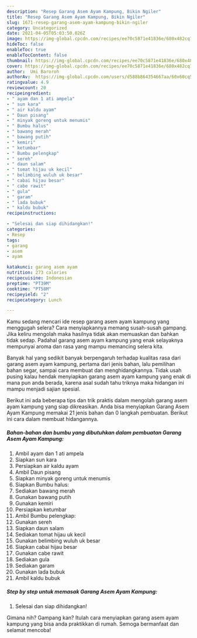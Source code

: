 ```yaml
---
description: "Resep Garang Asem Ayam Kampung, Bikin Ngiler"
title: "Resep Garang Asem Ayam Kampung, Bikin Ngiler"
slug: 1671-resep-garang-asem-ayam-kampung-bikin-ngiler
category: Uncategorized
date: 2021-04-05T05:03:50.026Z
image: https://img-global.cpcdn.com/recipes/ee70c5871e41836e/680x482cq70/garang-asem-ayam-kampung-foto-resep-utama.jpg
hideToc: false
enableToc: true
enableTocContent: false
thumbnail: https://img-global.cpcdn.com/recipes/ee70c5871e41836e/680x482cq70/garang-asem-ayam-kampung-foto-resep-utama.jpg
cover: https://img-global.cpcdn.com/recipes/ee70c5871e41836e/680x482cq70/garang-asem-ayam-kampung-foto-resep-utama.jpg
author:  Umi Baroroh
authorAv:  https://img-global.cpcdn.com/users/d588b864354667aa/60x60cq50/avatar.jpg
ratingvalue: 4.9
reviewcount: 20
recipeingredient:
- " ayam dan 1 ati ampela"
- " sun kara"
- " air kaldu ayam"
- " Daun pisang"
- " minyak goreng untuk menumis"
- " Bumbu halus"
- " bawang merah"
- " bawang putih"
- " kemiri"
- " ketumbar"
- " Bumbu pelengkap"
- " sereh"
- " daun salam"
- " tomat hijau uk kecil"
- " belimbing wuluh uk besar"
- " cabai hijau besar"
- " cabe rawit"
- " gula"
- " garam"
- " lada bubuk"
- " kaldu bubuk"
recipeinstructions:

- "Selesai dan siap dihidangkan!"
categories:
- Resep
tags:
- garang
- asem
- ayam

katakunci: garang asem ayam 
nutrition: 273 calories
recipecuisine: Indonesian
preptime: "PT39M"
cooktime: "PT58M"
recipeyield: "2"
recipecategory: Lunch

---
```



Kamu sedang mencari ide resep garang asem ayam kampung yang menggugah selera? Cara menyiapkannya memang susah-susah gampang. Jika keliru mengolah maka hasilnya tidak akan memuaskan dan bahkan tidak sedap. Padahal garang asem ayam kampung yang enak selayaknya mempunyai aroma dan rasa yang mampu memancing selera kita.


Banyak hal yang sedikit banyak berpengaruh terhadap kualitas rasa dari garang asem ayam kampung, pertama dari jenis bahan, lalu pemilihan bahan segar, sampai cara membuat dan menghidangkannya. Tidak usah pusing kalau hendak menyiapkan garang asem ayam kampung yang enak di mana pun anda berada, karena asal sudah tahu triknya maka hidangan ini mampu menjadi sajian spesial.




Berikut ini ada beberapa tips dan trik praktis dalam mengolah garang asem ayam kampung yang siap dikreasikan. Anda bisa menyiapkan Garang Asem Ayam Kampung memakai 21 jenis bahan dan 0 langkah pembuatan. Berikut ini cara dalam membuat hidangannya.

<!--inarticleads1-->

##### Bahan-bahan dan bumbu yang dibutuhkan dalam pembuatan Garang Asem Ayam Kampung:

1. Ambil  ayam dan 1 ati ampela
1. Siapkan  sun kara
1. Persiapkan  air kaldu ayam
1. Ambil  Daun pisang
1. Siapkan  minyak goreng untuk menumis
1. Siapkan  Bumbu halus:
1. Sediakan  bawang merah
1. Gunakan  bawang putih
1. Gunakan  kemiri
1. Persiapkan  ketumbar
1. Ambil  Bumbu pelengkap:
1. Gunakan  sereh
1. Siapkan  daun salam
1. Sediakan  tomat hijau uk kecil
1. Gunakan  belimbing wuluh uk besar
1. Siapkan  cabai hijau besar
1. Gunakan  cabe rawit
1. Sediakan  gula
1. Sediakan  garam
1. Gunakan  lada bubuk
1. Ambil  kaldu bubuk




<!--inarticleads2-->

##### Step by step untuk memasak Garang Asem Ayam Kampung:


1. Selesai dan siap dihidangkan!



Gimana nih? Gampang kan? Itulah cara menyiapkan garang asem ayam kampung yang bisa anda praktikkan di rumah. Semoga bermanfaat dan selamat mencoba!
